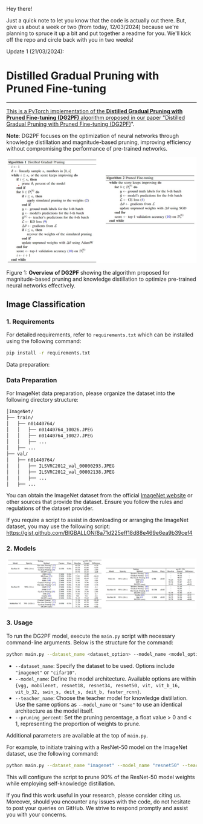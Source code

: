 Hey there!

Just a quick note to let you know that the code is actually out there. But, give us about a week or two (from today, 12/03/2024) because we're planning to spruce it up a bit and put together a readme for you. We'll kick off the repo and circle back with you in two weeks!

Update 1 (21/03/2024):
# Distilled Gradual Pruning with Pruned Fine-tuning

<p align="center">
<a href="https://ieeexplore.ieee.org/document/10438214" alt="arXiv">
</p>

---

This is a PyTorch implementation of the **Distilled Gradual Pruning with Pruned Fine-tuning (DG2PF)** algorithm proposed in our paper "[Distilled Gradual Pruning with Pruned Fine-tuning (DG2PF)](https://ieeexplore.ieee.org/document/10438214)".

**Note**: DG2PF focuses on the optimization of neural networks through knowledge distillation and magnitude-based pruning, improving efficiency without compromising the performance of pre-trained networks.

<p align="center">
  <img src="algo.jpg" alt="DG2PF"/>
</p>

Figure 1: **Overview of DG2PF** showing the algorithm proposed for magnitude-based pruning and knowledge distillation to optimize pre-trained neural networks effectively.


## Image Classification
### 1. Requirements

For detailed requirements, refer to `requirements.txt` which can be installed using the following command:

```bash
pip install -r requirements.txt
```

Data preparation: <insert instructions or script for dataset setup>
### Data Preparation

For ImageNet data preparation, please organize the dataset into the following directory structure:

```
│ImageNet/
├── train/
│   ├── n01440764/
│   │   ├── n01440764_10026.JPEG
│   │   ├── n01440764_10027.JPEG
│   │   ├── ...
│   ├── ...
├── val/
│   ├── n01440764/
│   │   ├── ILSVRC2012_val_00000293.JPEG
│   │   ├── ILSVRC2012_val_00002138.JPEG
│   │   ├── ...
│   ├── ...
```

You can obtain the ImageNet dataset from the official [ImageNet website](http://www.image-net.org/) or other sources that provide the dataset. Ensure you follow the rules and regulations of the dataset provider.

If you require a script to assist in downloading or arranging the ImageNet dataset, you may use the following script:
https://gist.github.com/BIGBALLON/8a71d225eff18d88e469e6ea9b39cef4

### 2. Models

<p align="center">
  <img src="res.jpg" alt="DG2PF"/>
</p>

### 3. Usage

To run the DG2PF model, execute the `main.py` script with necessary command-line arguments. Below is the structure for the command:

```bash
python main.py --dataset_name <dataset_option> --model_name <model_option> --teacher_name <teacher_option> --pruning_percent <prune_percentage>
```

- `--dataset_name`: Specify the dataset to be used. Options include `"imagenet"` or `"cifar10"`.
- `--model_name`: Define the model architecture. Available options are within `{vgg, mobilenet, resnet18, resnet34, resnet50, vit, vit_b_16, vit_b_32, swin_s, deit_s, deit_b, faster_rcnn}`.
- `--teacher_name`: Choose the teacher model for knowledge distillation. Use the same options as `--model_name` or `"same"` to use an identical architecture as the model itself.
- `--pruning_percent`: Set the pruning percentage, a float value > 0 and < 1, representing the proportion of weights to prune.

Additional parameters are available at the top of `main.py`.

For example, to initiate training with a ResNet-50 model on the ImageNet dataset, use the following command:

```bash
python main.py --dataset_name "imagenet" --model_name "resnet50" --teacher_name "same" --pruning_percent 0.9
```

This will configure the script to prune 90% of the ResNet-50 model weights while employing self-knowledge distillation.



If you find this work useful in your research, please consider citing us. Moreover, should you encounter any issues with the code, do not hesitate to post your queries on GitHub. We strive to respond promptly and assist you with your concerns.

